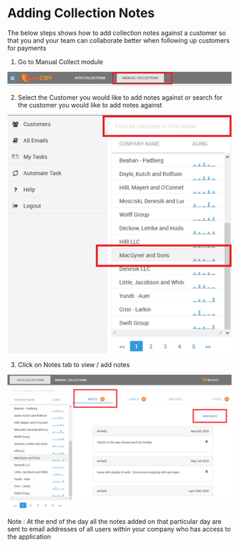 # Adding Collection Notes

The below steps shows how to add collection notes against a customer so that you and your team can collaborate better when following up customers for payments



1. Go to Manual Collect module

![](../.gitbook/assets/selectmanualcollections.png)

  2. Select the Customer you would like to add notes against or search for the customer you would like to add notes against



![](../.gitbook/assets/selectmanualcollections_select-customer.png)

3. Click on Notes tab to view / add notes

![](../.gitbook/assets/selectmanualcollections_select-customer_viewnotes.png)



Note : At the end of the day all the notes added on that particular day are sent to email addresses of all users within your company who has access to the application

